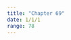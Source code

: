 ```yaml
---
title: "Chapter 69"
date: 1/1/1
range: 78
---
```

<img 
    class="lazy" 
    src="data:image/png;base64,iVBORw0KGgoAAAANSUhEUgAAAAEAAAABCAQAAAC1HAwCAAAAC0lEQVR42mNkYAAAAAYAAjCB0C8AAAAASUVORK5CYII=" data-src="img/1.webp" 
    alt="Alternative text to describe image.">
<img 
    class="lazy" 
    src="data:image/png;base64,iVBORw0KGgoAAAANSUhEUgAAAAEAAAABCAQAAAC1HAwCAAAAC0lEQVR42mNkYAAAAAYAAjCB0C8AAAAASUVORK5CYII=" data-src="img/2.webp" 
    alt="Alternative text to describe image.">
<img 
    class="lazy" 
    src="data:image/png;base64,iVBORw0KGgoAAAANSUhEUgAAAAEAAAABCAQAAAC1HAwCAAAAC0lEQVR42mNkYAAAAAYAAjCB0C8AAAAASUVORK5CYII=" data-src="img/2(1).webp" 
    alt="Alternative text to describe image."> <vr>
